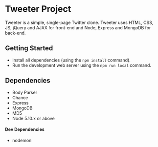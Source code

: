 # Tweeter Project

Tweeter is a simple, single-page Twitter clone. Tweeter uses HTML, CSS, JS, jQuery and AJAX for front-end and Node, Express and MongoDB for back-end.

## Getting Started

- Install all dependencies (using the ```npm install``` command).
- Run the development web server using the ```npm run local``` command.

## Dependencies

- Body Parser
- Chance
- Express
- MongoDB
- MD5
- Node 5.10.x or above

#### Dev Dependencies

- nodemon
